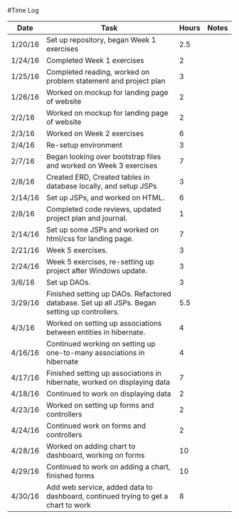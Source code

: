 #Time Log

| Date  | Task   | Hours  | Notes   |
|-------|--------|--------|---------|
| 1/20/16 | Set up repository, began Week 1 exercises | 2.5 | |
| 1/24/16 | Completed Week 1 exercises | 2 | |
| 1/25/16 | Completed reading, worked on problem statement and project plan | 3 | |
| 1/26/16 | Worked on mockup for landing page of website | 2 | |
| 2/2/16 | Worked on mockup for landing page of website | 2 | |
| 2/3/16 | Worked on Week 2 exercises| 6 | |
| 2/4/16 | Re-setup environment | 3 | |
| 2/7/16 | Began looking over bootstrap files and worked on Week 3 exercises | 7 | |
| 2/8/16 | Created ERD, Created tables in database locally, and setup JSPs | 3 | |
| 2/14/16 | Set up JSPs, and worked on HTML. | 6 | |
| 2/8/16 | Completed code reviews, updated project plan and journal. | 1 | |
| 2/14/16 | Set up some JSPs and worked on html/css for landing page. | 7 | |
| 2/21/16 | Week 5 exercises. | 3 | |
| 2/24/16 | Week 5 exercises, re-setting up project after Windows update. | 3 | |
| 3/6/16 | Set up DAOs. | 3 | |
| 3/29/16 | Finished setting up DAOs. Refactored database. Set up all JSPs. Began setting up controllers. | 5.5 | |
| 4/3/16 | Worked on setting up associations between entities in hibernate. | 4| |
| 4/16/16 | Continued working on setting up one-to-many associations in hibernate | 4| |
| 4/17/16 | Finished setting up associations in hibernate, worked on displaying data | 7| |
| 4/18/16 | Continued to work on displaying data | 2| |
| 4/23/16 | Worked on setting up forms and controllers  | 2| |
| 4/24/16 | Continued work on forms and controllers | 2| |
| 4/28/16 | Worked on adding chart to dashboard, working on forms | 10| |
| 4/29/16 | Continued to work on adding a chart, finished forms | 10| |
| 4/30/16 | Add web service, added data to dashboard, continued trying to get a chart to work | 8| |
